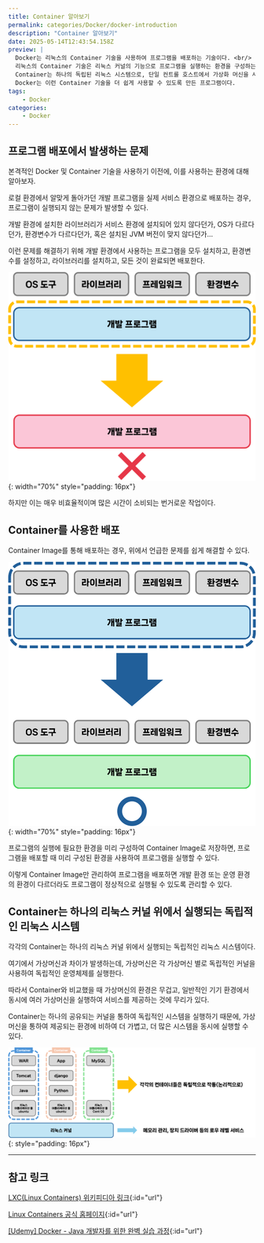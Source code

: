 ```yaml
---
title: Container 알아보기
permalink: categories/Docker/docker-introduction
description: "Container 알아보기"
date: 2025-05-14T12:43:54.158Z
preview: |
  Docker는 리눅스의 Container 기술을 사용하여 프로그램을 배포하는 기술이다. <br/>
  리눅스의 Container 기술은 리눅스 커널의 기능으로 프로그램을 실행하는 환경을 구성하는 기술이다. <br/>
  Container는 하나의 독립된 리눅스 시스템으로, 단일 컨트롤 호스트에서 가상화 머신을 사용하는 것과 비교하여 더 가볍고 빠르게 사용할 수 있도록 하는 기술이다. <br/>
  Docker는 이런 Container 기술을 더 쉽게 사용할 수 있도록 만든 프로그램이다.
tags:
    - Docker
categories:
    - Docker
---
```


## 프로그램 배포에서 발생하는 문제

본격적인 Docker 및 Container 기술을 사용하기 이전에, 이를 사용하는 환경에 대해 알아보자.

로컬 환경에서 알맞게 돌아가던 개발 프로그램을 실제 서비스 환경으로 배포하는 경우, 프로그램이 실행되지 않는 문제가 발생할 수 있다.

개발 환경에 설치한 라이브러리가 서비스 환경에 설치되어 있지 않다던가, OS가 다르다던가, 환경변수가 다르다던가, 혹은 설치된 JVM 버전이 맞지 않다던가...

이런 문제를 해결하기 위해 개발 환경에서 사용하는 프로그램을 모두 설치하고, 환경변수를 설정하고, 라이브러리를 설치하고, 모든 것이 완료되면 배포한다.

![개발 프로그램만 배포했을 경우 필요한 환경이 갖춰지지 않아 배포 환경에서 실행이 되지 않을 수 있다.](/assets/posts/250512/no.png){: width="70%" style="padding: 16px"}

하지만 이는 매우 비효율적이며 많은 시간이 소비되는 번거로운 작업이다.

## Container를 사용한 배포

Container Image를 통해 배포하는 경우, 위에서 언급한 문제를 쉽게 해결할 수 있다.

![Container Image를 사용하여 배포하면 프로그램 실행에 필요한 환경을 먼저 구성한 채 배포할 수 있다.](/assets/posts/250512/yes.png){: width="70%" style="padding: 16px"}

프로그램의 실행에 필요한 환경을 미리 구성하여 Container Image로 저장하면, 프로그램을 배포할 때 미리 구성된 환경을 사용하여 프로그램을 실행할 수 있다.

이렇게 Container Image만 관리하여 프로그램을 배포하면 개발 환경 또는 운영 환경의 환경이 다르더라도 프로그램이 정상적으로 실행될 수 있도록 관리할 수 있다.

## Container는 하나의 리눅스 커널 위에서 실행되는 독립적인 리눅스 시스템

각각의 Container는 하나의 리눅스 커널 위에서 실행되는 독립적인 리눅스 시스템이다.

여기에서 가상머신과 차이가 발생하는데, 가상머신은 각 가상머신 별로 독립적인 커널을 사용하여 독립적인 운영체제를 실행한다.

따라서 Container와 비교했을 때 가상머신의 환경은 무겁고, 일반적인 기기 환경에서 동시에 여러 가상머신을 실행하여 서비스를 제공하는 것에 무리가 있다.

Container는 하나의 공유되는 커널을 통하여 독립적인 시스템을 실행하기 때문에, 가상머신을 통하여 제공되는 환경에 비하여 더 가볍고, 더 많은 시스템을 동시에 실행할 수 있다.

![Container는 리눅스 커널 위에서 독립적으로 실행된다.](/assets/posts/250512/containers.png){: style="padding: 16px"}


---
## 참고 링크

[LXC(Linux Containers) 위키피디아 링크](https://ko.wikipedia.org/wiki/LXC){:id="url"}

[Linux Containers 공식 홈페이지](https://linuxcontainers.org/){:id="url"}

[\[Udemy\] Docker - Java 개발자를 위한 완벽 실습 과정](https://www.udemy.com/course/docker-java-developer/){:id="url"}
